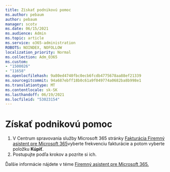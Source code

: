 ```yaml
---
title: Získať podnikovú pomoc
ms.author: pebaum
author: pebaum
manager: scotv
ms.date: 06/15/2021
ms.audience: Admin
ms.topic: article
ms.service: o365-administration
ROBOTS: NOINDEX, NOFOLLOW
localization_priority: Normal
ms.collection: Adm_O365
ms.custom:
- "1500026"
- "11658"
ms.openlocfilehash: 9a80ed4740fbc0ecb6fcdb4775678aa88ef21339
ms.sourcegitcommit: 94a687ebff18b0c61a9f049774a0682ba8b998e1
ms.translationtype: MT
ms.contentlocale: sk-SK
ms.lasthandoff: 06/19/2021
ms.locfileid: "53023154"
---
```

# <a name="get-business-assist"></a>Získať podnikovú pomoc

1. V Centrum spravovania služby Microsoft 365 stránky [Fakturácia Firemný asistent pre Microsoft 365](https://go.microsoft.com/fwlink/p/?linkid=2158423)vyberte frekvenciu fakturácie a potom vyberte položku **Kúpiť**.
2. Postupujte podľa krokov a pozrite si ich.

Ďalšie informácie nájdete v téme [Firemný asistent pre Microsoft 365.](/microsoft-365/admin/misc/business-assist)